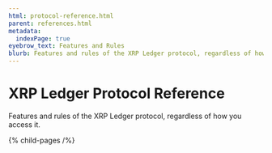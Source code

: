 ```yaml
---
html: protocol-reference.html
parent: references.html
metadata:
  indexPage: true
eyebrow_text: Features and Rules
blurb: Features and rules of the XRP Ledger protocol, regardless of how you access it.
---
```

# XRP Ledger Protocol Reference

Features and rules of the XRP Ledger protocol, regardless of how you access it.

{% child-pages /%}
